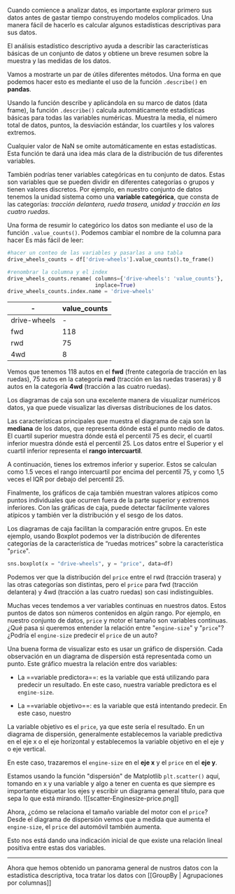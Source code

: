 Cuando comience a analizar datos, es importante explorar primero sus datos antes de gastar tiempo construyendo modelos complicados. Una manera fácil de hacerlo es calcular algunos estadísticas descriptivas para sus datos.

El análisis estadístico descriptivo ayuda a describir las características básicas de un conjunto de datos y obtiene un breve resumen sobre la muestra y las medidas
de los datos.

Vamos a mostrarte un par de útiles diferentes métodos. Una forma en que podemos hacer esto es mediante el uso de la función `.describe()` en **pandas**.

Usando la función describe y aplicándola en su marco de datos (data frame), la función `.describe()` calcula automáticamente estadísticas básicas para todas las variables numéricas. Muestra la media, el número total de datos, puntos, la desviación estándar, los cuartiles y los valores extremos.

Cualquier valor de NaN se omite automáticamente en estas estadísticas. Esta función te dará una idea más clara de la distribución de tus diferentes variables.

También podrías tener variables categóricas en tu conjunto de datos. Estas son variables que se pueden dividir en diferentes categorías o grupos y tienen valores discretos. Por ejemplo, en nuestro conjunto de datos tenemos la unidad
sistema como una __variable categórica__, que consta de las categorías: _tracción delantera, rueda trasera, unidad y tracción en las cuatro ruedas_.

Una forma de resumir lo categórico los datos son mediante el uso de la función `.value_counts()`. Podemos cambiar el nombre de la columna para hacer
Es más fácil de leer:

```py
#hacer un conteo de las variables y pasarlas a una tabla
drive_wheels_counts = df['drive-wheels'].value_counts().to_frame()

#renombrar la columna y el index
drive_wheels_counts.rename(	columns={'drive-wheels': 'value_counts'},
							inplace=True)
drive_wheels_counts.index.name = 'drive-wheels'
```

-|value_counts
-----|-----
drive-wheels | -
fwd | 118
rwd | 75
4wd | 8

Vemos que tenemos 118 autos en el __fwd__ (frente categoría de tracción en las ruedas), 75 autos en la categoría __rwd__ (tracción en las ruedas traseras) y 8 autos en la categoría __4wd__ (tracción a las cuatro ruedas).

Los diagramas de caja son una excelente manera de visualizar numéricos datos, ya que puede visualizar las diversas distribuciones de los datos.

Las características principales que muestra el diagrama de caja son la **mediana** de los datos, que representa dónde está el punto medio de datos. El cuartil superior muestra dónde está el percentil 75 es decir, el cuartil inferior muestra dónde está el percentil 25. Los datos entre el Superior y el cuartil inferior representa el __rango intercuartil__.

A continuación, tienes los extremos inferior y superior. Estos se calculan como 1.5 veces el rango intercuartil por encima del percentil 75, y como 1,5 veces el IQR por debajo del percentil 25.

Finalmente, los gráficos de caja también muestran valores atípicos como puntos individuales que ocurren fuera de la parte superior
y extremos inferiores. Con las gráficas de caja, puede detectar fácilmente valores atípicos y también ver la distribución y el sesgo de los datos.

Los diagramas de caja facilitan la comparación entre grupos. En este ejemplo, usando Boxplot podemos ver la distribución de diferentes categorías de la característica de “ruedas motrices” sobre la característica "`price`".
```py
sns.boxplot(x = "drive-wheels", y = "price", data=df)
```

Podemos ver que la distribución del `price` entre el rwd (tracción trasera) y las otras categorías son distintas, pero el `price` para fwd (tracción delantera) y 4wd (tracción a las cuatro ruedas) son casi indistinguibles.

Muchas veces tendemos a ver variables continuas en nuestros datos. Estos puntos de datos son números contenidos en algún rango. Por ejemplo, en nuestro conjunto de datos, `price` y motor el tamaño son variables continuas. ¿Qué pasa si queremos entender la relación entre "`engine-size`" y "`price`"? ¿Podría el `engine-size` predecir el `price` de un auto?

Una buena forma de visualizar esto es usar un gráfico de dispersión. Cada observación en un diagrama de dispersión está representada como un punto. Este gráfico muestra la relación entre dos variables:

- La ==variable predictora==: es la variable que está utilizando para predecir un resultado. En este caso, nuestra variable predictora es el `engine-size`.

- La ==variable objetivo==: es la variable que está intentando predecir. En este caso, nuestro

La variable objetivo es el `price`, ya que este sería el resultado.
En un diagrama de dispersión, generalmente establecemos la variable predictiva en el eje x o el eje horizontal y establecemos la variable objetivo en el eje y o eje vertical.

En este caso, trazaremos el `engine-size` en el __eje x__ y el `price` en el __eje y__.

Estamos usando la función "dispersión" de Matplotlib `plt.scatter()` aquí, tomando en x y una variable y algo a tener en cuenta es que siempre es importante etiquetar los ejes y escribir un diagrama general título, para que sepa lo que está mirando.
![[scatter-Enginesize-price.png]]

Ahora, ¿cómo se relaciona el tamaño variable del motor con el `price`? Desde el diagrama de dispersión vemos que a medida que aumenta el `engine-size`, el `price` del automóvil también aumenta.

Esto nos está dando una indicación inicial de que existe una relación lineal positiva entre estas dos variables.

---
Ahora que hemos obtenido un panorama general de nustros datos con la estadistica descriptiva, toca tratar los datos con [[GroupBy | Agrupaciones por columnas]]
